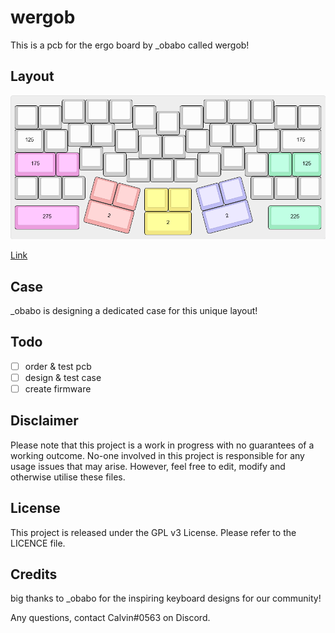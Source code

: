 # wergob


This is a pcb for the ergo board by _obabo called wergob!

## Layout

![](https://github.com/calvin-mcd/wergob/blob/main/Images/KLE.png)

[Link](https://www.keyboard-layout-editor.com/#/gists/adf7cc06b15a428de764ebef3565cc50)

## Case

_obabo is designing a dedicated case for this unique layout!

## Todo

- [ ] order & test pcb
- [ ] design & test case
- [ ] create firmware

## Disclaimer

Please note that this project is a work in progress with no guarantees of a working outcome. No-one involved in this project is responsible for any usage issues that may arise. However, feel free to edit, modify and otherwise utilise these files.

## License

This project is released under the GPL v3 License. Please refer to the LICENCE file.

## Credits

big thanks to _obabo for the inspiring keyboard designs for our community! 

Any questions, contact Calvin\#0563 on Discord. 
